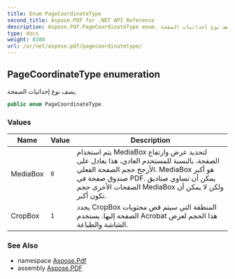 ```yaml
---
title: Enum PageCoordinateType
second_title: Aspose.PDF for .NET API Reference
description: Aspose.Pdf.PageCoordinateType enum. يصف نوع إحداثيات الصفحة
type: docs
weight: 8100
url: /ar/net/aspose.pdf/pagecoordinatetype/
---
```

## PageCoordinateType enumeration

يصف نوع إحداثيات الصفحة.

```csharp
public enum PageCoordinateType
```

### Values

| Name | Value | Description |
| --- | --- | --- |
| MediaBox | `0` | يتم استخدام MediaBox لتحديد عرض وارتفاع الصفحة. بالنسبة للمستخدم العادي، هذا يعادل على الأرجح حجم الصفحة الفعلي. MediaBox هو أكبر صندوق صفحة في PDF. يمكن أن تساوي صناديق الصفحات الأخرى حجم MediaBox ولكن لا يمكن أن تكون أكبر. |
| CropBox | `1` | يحدد CropBox المنطقة التي سيتم قص محتويات الصفحة إليها. يستخدم Acrobat هذا الحجم لعرض الشاشة والطباعة. |

### See Also

* namespace [Aspose.Pdf](../../aspose.pdf/)
* assembly [Aspose.PDF](../../)